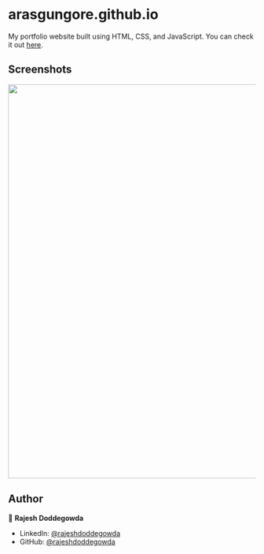 # arasgungore.github.io

My portfolio website built using HTML, CSS, and JavaScript. You can check it out [here](https://rajeshdgowda.github.io/rajeshdoddegowda.github.io/).



## Screenshots

<p float="center">
    <img src="https://github.com/RajeshDgowda/rajeshdoddegowda.github.io/blob/main/Screenshots/1.png" width="800">
</p>



## Author

👤 **Rajesh Doddegowda**

* LinkedIn: [@rajeshdoddegowda](https://www.linkedin.com/in/rajesh-doddegowda)
* GitHub: [@rajeshdoddegowda](https://github.com/RajeshDgowda)
